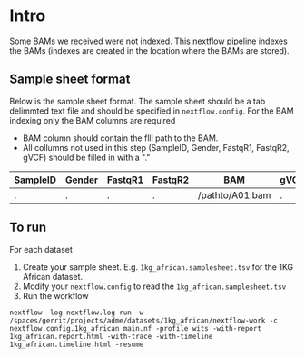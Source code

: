 # Intro

Some BAMs we received were not indexed. This nextflow pipeline indexes the BAMs (indexes are created in the location where the BAMs are stored).


## Sample sheet format

Below is the sample sheet format. The sample sheet should be a tab delimmted text file and should be specified in `nextflow.config`.  For the BAM indexing only the BAM columns are required

- BAM column should contain the flll path to the BAM.
- All collumns not used in this step (SampleID, Gender, FastqR1, FastqR2, gVCF) should be filled in with a "." 


| SampleID | Gender | FastqR1 | FastqR2 | BAM | gVCF |
| -------- | ------ | ------- | ------- | --- | ---- |
| .        | .      | .       | .       | /pathto/A01.bam | . |


## To run

For each dataset
1) Create your sample sheet. E.g. `1kg_african.samplesheet.tsv` for the 1KG African dataset.
2) Modify your `nextflow.config` to read the `1kg_african.samplesheet.tsv`
3) Run the workflow

```
nextflow -log nextflow.log run -w /spaces/gerrit/projects/adme/datasets/1kg_african/nextflow-work -c nextflow.config.1kg_african main.nf -profile wits -with-report 1kg_african.report.html -with-trace -with-timeline 1kg_african.timeline.html -resume
```


